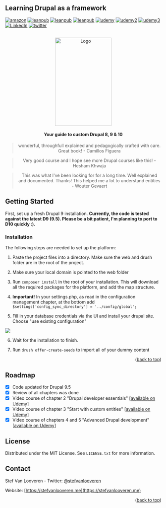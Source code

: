 ## Learning Drupal as a framework
<div id="top"></div>

[![amazon][amazon-shield]][amazon-url]
[![leanpub][leanpub-shield]][leanpub-url]
[![leanpub][leanpub-shield-pt]][leanpub-url-pt]
[![leanpub][leanpub-shield-es]][leanpub-url-es]
[![udemy][udemy-shield]][udemy-url]
[![udemy2][udemy2-shield]][udemy2-url]
[![udemy3][udemy3-shield]][udemy3-url]
[![LinkedIn][linkedin-shield]][linkedin-url]
[![twitter][twitter-shield]][twitter-url]


<!-- PROJECT LOGO -->
<br />
<div align="center">
  <a href="https://github.com/github_username/repo_name">
    <img src="https://d2sofvawe08yqg.cloudfront.net/drupal-9/s_featured?1620669508" alt="Logo" width="182" height="284">
  </a>
<h4>Your guide to custom Drupal 8, 9 &  10</h4>
<blockquote align="center">wonderful, throughfull explained and pedagogically crafted with care. Great book! - Camillos Figuera</blockquote>
<blockquote align="center">Very good course and I hope see more Drupal courses like this! - Hesham Khwaja</blockquote>
<blockquote align="center">This was what I've been looking for for a long time. Well explained and documented. Thanks! This helped me a lot to understand entities - Wouter Gevaert</blockquote>

</div>

<!-- GETTING STARTED -->
## Getting Started

First, set up a fresh Drupal 9 installation. <strong>Currently, the code is tested against the latest D9 (9.5). Please be a bit patient, I'm planning to port to D10 quickly :).</strong>

### Installation

The following steps are needed to set up the platform:

1. Paste the project files into a directory. Make sure the web and drush folder are in the root of the project.

2. Make sure your local domain is pointed to the web folder

3. Run ```composer install``` in the root of your installation. This will download all the required packages for the platform, and add the map structure.

4. <strong>Important!</strong> In your settings.php, as read in the configuration management chapter, at the bottom add ```$settings['config_sync_directory'] = '../config/global';```

5. Fill in your database credentials via the UI and install your drupal site. Choose "use existing configuration"
<img src="https://stefvanlooveren.me/modules/custom/stef/images/screen.PNG" />

6. Wait for the installation to finish.

7. Run ```drush offer-create-seeds``` to import all of your dummy content

<p align="right">(<a href="#top">back to top</a>)</p>

<!-- ROADMAP -->
## Roadmap
- [x] Code updated for Drupal 9.5
- [x] Review of all chapters was done
- [x] Video course of chapter 2 "Drupal developer essentials" [[available on Udemy](https://www.udemy.com/course/drupal-developer-essentials/?referralCode=6F987BF65CE0B8712455)]
- [x] Video course of chapter 3 "Start with custom entities" [[available on Udemy](https://www.Udemy.com/course/drupal-9-module-development-introduction-to-custom-entities/?referralCode=1C71EE042C3332B885BA)]
- [x] Video course of chapters 4 and 5 "Advanced Drupal development" [[available on Udemy](https://www.Udemy.com/course/drupal-advanced-module-development-guide/?referralCode=DC8449A4E64CBA91B6C5)]

<!-- LICENSE -->
## License

Distributed under the MIT License. See `LICENSE.txt` for more information.

<!-- CONTACT -->
## Contact

Stef Van Looveren - Twitter: [@stefvanlooveren](https://twitter.com/stefvanlooveren)

Website: [https://stefvanlooveren.me](https://stefvanlooveren.me)

<p align="right">(<a href="#top">back to top</a>)</p>


<!-- MARKDOWN LINKS & IMAGES -->
[amazon-shield]: https://img.shields.io/badge/Amazon-FF9900.svg?style=for-the-badge&logo=Amazon&logoColor=white
[amazon-url]: https://a.co/d/4mYJZzl
[linkedin-shield]: https://img.shields.io/badge/-LinkedIn-black.svg?style=for-the-badge&logo=linkedin&colorB=555
[linkedin-url]: https://linkedin.com/stef-van-looveren-06601a26
[product-screenshot]: https://stefvanlooveren.me/modules/custom/stef/images/banner1.jpg
[udemy-shield]: https://img.shields.io/static/v1?style=for-the-badge&message=Chapter%202%20video%20course&color=A435F0&logoColor=FFFFFF&label=
[udemy-url]: https://www.Udemy.com/course/drupal-9-module-development-introduction-to-custom-entities/?referralCode=1C71EE042C3332B885BA
[udemy2-shield]: https://img.shields.io/static/v1?style=for-the-badge&message=Chapter%204+5%20video%20course&color=A435F0&logoColor=FFFFFF&label=
[udemy2-url]: https://www.Udemy.com/course/drupal-advanced-module-development-guide/?referralCode=DC8449A4E64CBA91B6C5
[udemy3-shield]: https://img.shields.io/static/v1?style=for-the-badge&message=Chapter%204+5%20video%20course&color=A435F0&logoColor=FFFFFF&label=
[udemy3-url]: https://www.udemy.com/course/drupal-developer-essentials/?referralCode=6F987BF65CE0B8712455
[leanpub-shield]: https://img.shields.io/static/v1?style=for-the-badge&message=Leanpub&color=222222&logo=Leanpub&logoColor=FFFFFF&label=
[leanpub-url]: https://leanpub.com/drupal-9/
[leanpub-shield-pt]: https://img.shields.io/static/v1?style=for-the-badge&message=Portuguese&color=222222&logo=Leanpub&logoColor=FFFFFF&label=
[leanpub-url-pt]: https://leanpub.com/aprendendo-drupal-como-um-framework
[leanpub-shield-es]: https://img.shields.io/static/v1?style=for-the-badge&message=Spanish&color=222222&logo=Leanpub&logoColor=FFFFFF&label=
[leanpub-url-es]: https://leanpub.com/aprendiendodrupal9comoframework
[twitter-shield]: https://img.shields.io/badge/Twitter-%231DA1F2.svg?style=for-the-badge&logo=Twitter&logoColor=white
[twitter-url]: https://twitter.com/stefvanlooveren
